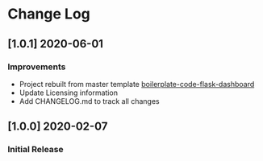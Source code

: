 # Change Log

## [1.0.1] 2020-06-01
### Improvements
- Project rebuilt from master template [boilerplate-code-flask-dashboard](https://github.com/app-generator/boilerplate-code-flask-dashboard) 
- Update Licensing information
- Add CHANGELOG.md to track all changes

## [1.0.0] 2020-02-07
### Initial Release
